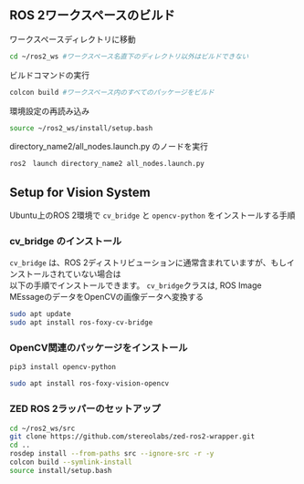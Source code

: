 ## ROS 2ワークスペースのビルド

ワークスペースディレクトリに移動  
```bash
cd ~/ros2_ws #ワークスペース名直下のディレクトリ以外はビルドできない
```

ビルドコマンドの実行  
```bash
colcon build #ワークスペース内のすべてのパッケージをビルド
```

環境設定の再読み込み
```bash
source ~/ros2_ws/install/setup.bash
```

directory_name2/all_nodes.launch.py のノードを実行
```bash
ros2　launch directory_name2 all_nodes.launch.py
```

## Setup for Vision System 

Ubuntu上のROS 2環境で `cv_bridge` と `opencv-python` をインストールする手順

### cv_bridge のインストール

`cv_bridge` は、ROS 2ディストリビューションに通常含まれていますが、もしインストールされていない場合は  
以下の手順でインストールできます。
`cv_bridge`クラスは, ROS Image MEssageのデータをOpenCVの画像データへ変換する
```bash
sudo apt update
sudo apt install ros-foxy-cv-bridge
```
### OpenCV関連のパッケージをインストール

```bash
pip3 install opencv-python
```

```bash
sudo apt install ros-foxy-vision-opencv
```
### ZED ROS 2ラッパーのセットアップ
```bash
cd ~/ros2_ws/src
git clone https://github.com/stereolabs/zed-ros2-wrapper.git
cd ..
rosdep install --from-paths src --ignore-src -r -y
colcon build --symlink-install
source install/setup.bash
```


